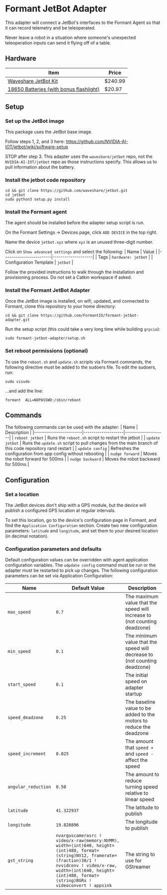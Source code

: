 # Formant JetBot Adapter
This adapter will connect a JetBot's interfaces to the Formant Agent so that it can record telemetry and be teleoperated.

Never leave a robot in a situation where someone's unexpected teleoperation inputs can send it flying off of a table.

## Hardware
| Item | Price |
|------|-------|
| [Waveshare JetBot Kit](https://www.amazon.com/Waveshare-JetBot-AI-Kit-Intelligent/dp/B07V8JL4TF/) | $240.99 |
| [18650 Batteries (with bonus flashlight)](https://www.amazon.com/Tactical-Flashlight-Rechargeable-Batteries-Resistant/dp/B07SQLRMQH/) | $20.97 |

## Setup

### Set up the JetBot image
This package uses the JetBot base image.

Follow steps 1, 2, and 3 here: https://github.com/NVIDIA-AI-IOT/jetbot/wiki/software-setup

STOP after step 3. This adapter uses the `waveshare/jetbot` repo, not the `NVIDIA-AI-IOT/jetbot` repo as those instructions specify. This allows us to pull information about the battery.

### Install the jetbot code repository
```
cd && git clone https://github.com/waveshare/jetbot.git
cd jetbot
sudo python3 setup.py install
```

### Install the Formant agent
The agent should be installed before the adapter setup script is run.

On the Formant Settings -> Devices page, click `ADD DEVICE` in the top right. 

Name the device `jetbot.xyz` where `xyz` is an unused three-digit number.

Click on `Show advanced settings` and select the following:
| Name                   | Value              |
|------------------------|--------------------|
| Tags                   | `hardware: jetbot` |
| Configuration Template | `jetbot`           |

Follow the provided instructions to walk through the installation and provisioning process. Do not set a Catkin workspace if asked.

### Install the Formant JetBot Adapter
Once the JetBot image is installed, on wifi, updated, and connected to Formant, clone this repository to your home directory:
```
cd && git clone https://github.com/FormantIO/formant-jetbot-adapter.git
```
Run the setup script (this could take a very long time while building `grpcio`):
```
sudo formant-jetbot-adapter/setup.sh
```

### Set reboot permissions (optional)
To use the `reboot.sh` and `update.sh` scripts via Formant commands, the following directive must be added to the sudoers file. To edit the sudoers, run:
```
sudo visudo
```
...and add the line:
```
formant  ALL=NOPASSWD:/sbin/reboot
```

## Commands
The following commands can be used with the adapter:
| Name | Description |
|------------------------|--------------------|--------------------|
| `reboot jetbot` | Runs the `reboot.sh` script to restart the jetbot |
| `update jetbot` | Runs the `update.sh` script to pull changes from the main branch of this code repository rand restart |
| `update config` | Refreshes the configuration from app config without rebooting |
| `nudge forward` | Moves the robot forward for 500ms |
| `nudge backward` | Moves the robot backward for 500ms |

## Configuration

### Set a location
The JetBot devices don't ship with a GPS module, but the device will publish a configured GPS location at regular intervals.

To set this location, go to the device's configuration page in Formant, and find the `Application Configuration` section. Create two new configuration parameters: `latitude` and `longitude`, and set them to your desired location (in decimal notation).

### Configuration parameters and defaults
Default configuration values can be overridden with agent application configuration variables. The `udpdate config` command must be run or the adapter must be restarted to pick up changes. The following configuration parameters can be set via Application Configuration:

| Name | Default Value | Description |
|------------------------|--------------------|--------------------|
| `max_speed` | `0.7` | The maximum value that the speed will increase to (not counting deadzone) |
| `min_speed` | `0.1` | The minimum value that the speed will decrease to (not counting deadzone) |
| `start_speed` | `0.1` | The initial speed on adapter startup |
| `speed_deadzone` | `0.25` | The baseline value to be added to the motors to reduce the deadzone |
| `speed_increment` | `0.025` | The amount that `speed +` and `speed -` affect the speed |
| `angular_reduction` | `0.50` | The amount to reduce turning speed relative to linear speed |
| `latitude` | `41.322937` | The latitude to publish |
| `longitude` | `19.820896` | The longitude to publish |
| `gst_string` | `nvarguscamerasrc ! video/x-raw(memory:NVMM), width=(int)640, height=(int)480, format=(string)NV12, framerate=(fraction)30/1 ! nvvidconv ! video/x-raw, width=(int)640, height=(int)480, format=(string)BGRx ! videoconvert ! appsink` | The string to use for GStreamer |
